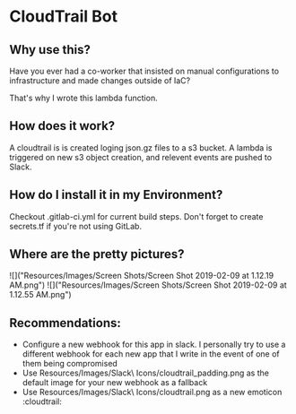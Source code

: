 # CloudTrail Bot

## Why use this?

Have you ever had a co-worker that insisted on manual configurations to infrastructure and made changes outside of IaC?

That's why I wrote this lambda function.

## How does it work?

A cloudtrail is is created loging json.gz files to a s3 bucket.  A lambda is triggered on new s3 object creation, and relevent events are pushed to Slack.

## How do I install it in my Environment?

Checkout .gitlab-ci.yml for current build steps.  Don't forget to create secrets.tf if you're not using GitLab.

## Where are the pretty pictures?

![]("Resources/Images/Screen Shots/Screen Shot 2019-02-09 at 1.12.19 AM.png")
![]("Resources/Images/Screen Shots/Screen Shot 2019-02-09 at 1.12.55 AM.png")

## Recommendations:

- Configure a new webhook for this app in slack.  I personally try to use a different webhook for each new app that I write in the event of one of them being compromised
- Use Resources/Images/Slack\ Icons/cloudtrail_padding.png as the default image for your new webhook as a fallback
- Use Resources/Images/Slack\ Icons/cloudtrail.png as a new emoticon :cloudtrail:

